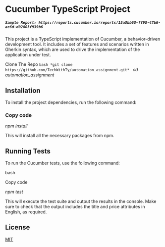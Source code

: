 
# Cucumber TypeScript Project
##### ```Sample Report: https://reports.cucumber.io/reports/15a8bb68-ff98-47b6-ac6d-d02803f939b6```
This project is a TypeScript implementation of Cucumber, a behavior-driven development tool. It includes a set of features and scenarios written in Gherkin syntax, which are used to drive the implementation of the application under test.

Clone The Repo
```bash *git clone https://github.com/TechWithTy/automation_assignment.git* ```
*cd automation_assignment*

## Installation
To install the project dependencies, run the following command:

### Copy code
*npm install*

This will install all the necessary packages from npm.

## Running Tests
To run the Cucumber tests, use the following command:

bash

Copy code

*npm test*

This will execute the test suite and output the results in the console. Make sure to check that the output includes the title and price attributes in English, as required.



## License

[MIT](https://choosealicense.com/licenses/mit/)